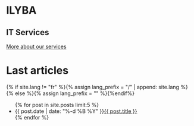 <div class="hero">
  <h1>ILYBA</h1>
  <h2>IT Services</h2>

  <p></p>
  <a href="/en/services" class="btn-primary">More about our services</a>
</div>

# Last articles

{% if site.lang != "fr" %}{% assign lang_prefix = "/" | append: site.lang %}{% else %}{% assign lang_prefix = "" %}{%endif%}
<ul class="articles">
  {% for post in site.posts limit:5 %}
    <li>
      <span class="date">{{ post.date | date: "%-d %B %Y" }}</span><a href="{{site.baseurl_root}}{{lang_prefix}}{{ post.url }}">{{ post.title }}</a>
    </li>
  {% endfor %}
</ul>
